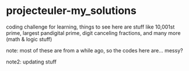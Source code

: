 # projecteuler-my_solutions
coding challenge for learning, things to see here are stuff like 10,001st prime, largest pandigital prime, digit canceling fractions, and many more (math & logic stuff)

note: most of these are from a while ago, so the codes here are... messy?

note2: updating stuff
